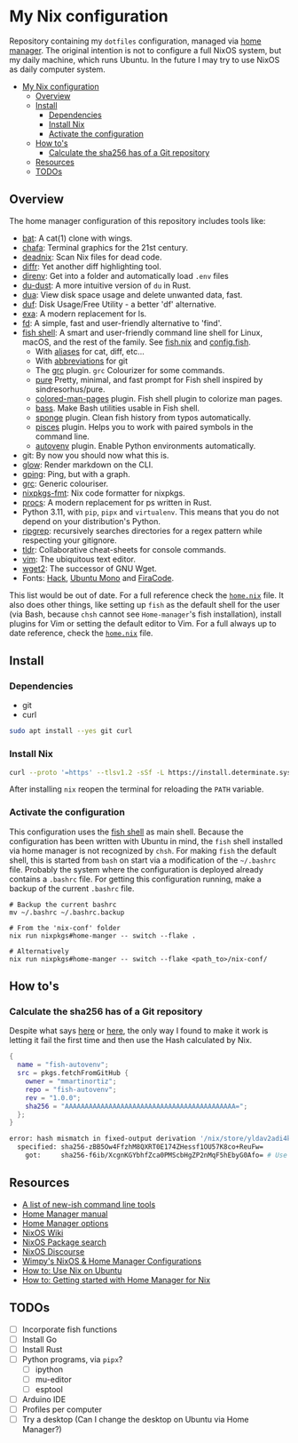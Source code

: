 # My Nix configuration

Repository containing my `dotfiles` configuration, managed via [home manager](<https://nix-community.github.io/home-manager/index.html>). The original intention is not to configure a full NixOS system, but my daily machine, which runs Ubuntu. In the future I may try to use NixOS as daily computer system.

- [My Nix configuration](#my-nix-configuration)
  - [Overview](#overview)
  - [Install](#install)
    - [Dependencies](#dependencies)
    - [Install Nix](#install-nix)
    - [Activate the configuration](#activate-the-configuration)
  - [How to's](#how-tos)
    - [Calculate the sha256 has of a Git repository](#calculate-the-sha256-has-of-a-git-repository)
  - [Resources](#resources)
  - [TODOs](#todos)

## Overview

The home manager configuration of this repository includes tools like:

- [bat](<https://github.com/sharkdp/bat>): A cat(1) clone with wings.
- [chafa](<https://hpjansson.org/chafa/>): Terminal graphics for the 21st century.
- [deadnix](<https://github.com/astro/deadnix>): Scan Nix files for dead code.
- [diffr](<https://github.com/mookid/diffr>): Yet another diff highlighting tool.
- [direnv](<https://direnv.net/>): Get into a folder and automatically load `.env` files
- [du-dust](<https://github.com/bootandy/dust>): A more intuitive version of `du` in Rust.
- [dua](<https://github.com/Byron/dua-cli>): View disk space usage and delete unwanted data, fast.
- [duf](<https://github.com/muesli/duf>): Disk Usage/Free Utility - a better 'df' alternative.
- [exa](<https://the.exa.website/>): A modern replacement for ls.
- [fd](<https://github.com/sharkdp/fd>): A simple, fast and user-friendly alternative to 'find'.
- [fish shell](<https://fishshell.com>): A smart and user-friendly command line shell for Linux, macOS, and the rest of the family. See [fish.nix](./home-manager/apps/fish.nix) and [config.fish](./home-manager/apps/config.fish).
  - With [aliases](<https://fishshell.com/docs/current/cmds/alias.html>) for cat, diff, etc...
  - With [abbreviations](<https://fishshell.com/docs/current/cmds/abbr.html>) for git
  - The [grc](<https://github.com/oh-my-fish/plugin-grc>) plugin. `grc` Colourizer for some commands.
  - [pure](<https://github.com/pure-fish/pure>) Pretty, minimal, and fast prompt for Fish shell inspired by sindresorhus/pure.
  - [colored-man-pages](<https://github.com/PatrickF1/colored_man_pages.fish>) plugin. Fish shell plugin to colorize man pages.
  - [bass](<https://github.com/edc/bass>). Make Bash utilities usable in Fish shell.
  - [sponge](<https://github.com/meaningful-ooo/sponge>) plugin. Clean fish history from typos automatically.
  - [pisces](<https://github.com/laughedelic/pisces>) plugin. Helps you to work with paired symbols in the command line.
  - [autovenv](<https://github.com/mmartinortiz/fish-autovenv>) plugin. Enable Python environments automatically.
- git: By now you should now what this is.
- [glow](<https://github.com/charmbracelet/glow>): Render markdown on the CLI.
- [gping](<https://github.com/orf/gping>): Ping, but with a graph.
- [grc](<https://github.com/garabik/grc>): Generic colouriser.
- [nixpkgs-fmt](<https://nix-community.github.io/nixpkgs-fmt/>): Nix code formatter for nixpkgs.
- [procs](<https://github.com/dalance/procs>): A modern replacement for ps written in Rust.
- Python 3.11, with `pip`, `pipx` and `virtualenv`. This means that you do not depend on your distribution's Python.
- [ripgrep](<https://github.com/BurntSushi/ripgrep>): recursively searches directories for a regex pattern while respecting your gitignore.
- [tldr](<https://tldr.sh/>): Collaborative cheat-sheets for console commands.
- [vim](<https://www.vim.org/>): The ubiquitous text editor.
- [wget2](<https://gitlab.com/gnuwget/wget2>): The successor of GNU Wget.
- Fonts: [Hack](<https://sourcefoundry.org/hack/>), [Ubuntu Mono](<https://design.ubuntu.com/font>) and [FiraCode](<https://github.com/tonsky/FiraCode>).

This list would be out of date. For a full reference check the [`home.nix`](./home-manager/home.nix) file. It also does other things, like setting up `fish` as the default shell for the user (via Bash, because `chsh` cannot see `Home-manager`'s fish installation), install plugins for Vim or setting the default editor to Vim. For a full always up to date reference, check the [`home.nix`](./home-manager/home.nix) file.

## Install

### Dependencies

- git
- curl

```bash
sudo apt install --yes git curl
```

### Install Nix

```bash
curl --proto '=https' --tlsv1.2 -sSf -L https://install.determinate.systems/nix | sh -s -- install
```

After installing `nix` reopen the terminal for reloading the `PATH` variable.

### Activate the configuration

This configuration uses the [fish shell](<https://fishshell.com/>) as main shell. Because the configuration has been written with Ubuntu in mind, the `fish` shell installed via home manager is not recognized by `chsh`. For making `fish` the default shell, this is started from `bash` on start via a modification of the `~/.bashrc` file. Probably the system where the configuration is deployed already contains a `.bashrc` file. For getting this configuration running, make a backup of the current `.bashrc` file.

```shell
# Backup the current bashrc
mv ~/.bashrc ~/.bashrc.backup

# From the 'nix-conf' folder
nix run nixpkgs#home-manger -- switch --flake .

# Alternatively
nix run nixpkgs#home-manger -- switch --flake <path_to>/nix-conf/
```

## How to's

### Calculate the sha256 has of a Git repository

Despite what says [here](<https://github.com/NixOS/nixpkgs/issues/191128>) or [here](<https://stackoverflow.com/questions/31659527/what-is-the-meaning-of-sha256-in-nixpkgs-fetchgit-where-does-the-value-come-fro>), the only way I found to make it work is letting it fail the first time and then use the Hash calculated by Nix.

```nix
{
  name = "fish-autovenv";
  src = pkgs.fetchFromGitHub {
    owner = "mmartinortiz";
    repo = "fish-autovenv";
    rev = "1.0.0";
    sha256 = "AAAAAAAAAAAAAAAAAAAAAAAAAAAAAAAAAAAAAAAAAAA=";
  };
}
```

```bash
error: hash mismatch in fixed-output derivation '/nix/store/yldav2adi4kr8ypfx0swsvgvzsc6wkfk-source.drv':
  specified: sha256-zBB5Ow4FfzhM8QXRT0E174ZHessf1OU57K8co+ReuFw=
    got:     sha256-f6ib/XcgnKGYbhfZca0PMScbHgZP2nMqF5hEbyG0Afo= # Use this one.
```

## Resources

- [A list of new-ish command line tools](<https://jvns.ca/blog/2022/04/12/a-list-of-new-ish--command-line-tools/>)
- [Home Manager manual](<https://nix-community.github.io/home-manager/>)
- [Home Manager options](<https://rycee.gitlab.io/home-manager/options.html>)
- [NixOS Wiki](<https://nixos.wiki/wiki/Main_Page>)
- [NixOS Package search](<https://search.nixos.org/packages?channel=23.05&size=50&sort=relevance&type=packages&query=python311+venv>)
- [NixOS Discourse](<https://discourse.nixos.org/>)
- [Wimpy's NixOS & Home Manager Configurations](<https://github.com/wimpysworld/nix-config/tree/039e2f0151b03b9a3aa2991230a6becf75d91c43>)
- [How to: Use Nix on Ubuntu](<https://tech.aufomm.com/my-nix-journey-use-nix-with-ubuntu/#Install-Nix>)
- [How to: Getting started with Home Manager for Nix](<https://ghedam.at/24353/tutorial-getting-started-with-home-manager-for-nix>)

## TODOs

- [ ] Incorporate fish functions
- [ ] Install Go
- [ ] Install Rust
- [ ] Python programs, via `pipx`?
  - [ ] ipython
  - [ ] mu-editor
  - [ ] esptool
- [ ] Arduino IDE
- [ ] Profiles per computer
- [ ] Try a desktop (Can I change the desktop on Ubuntu via Home Manager?)
